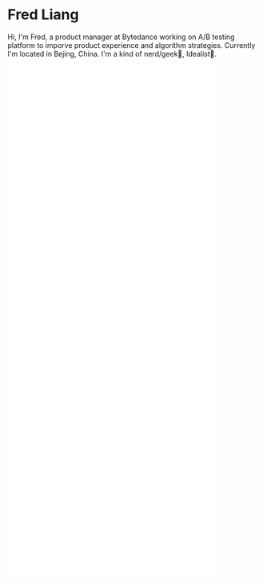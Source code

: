 # Fred Liang

Hi, I'm Fred, a product manager at Bytedance working on A/B testing platform to imporve product experience and algorithm strategies. Currently I'm located in Bejing, China. I'm a kind of nerd/geek🤔, Idealist🤯.

![Metrics](https://github.com/fredliang44/fredliang44/blob/master/github-metrics.svg)

